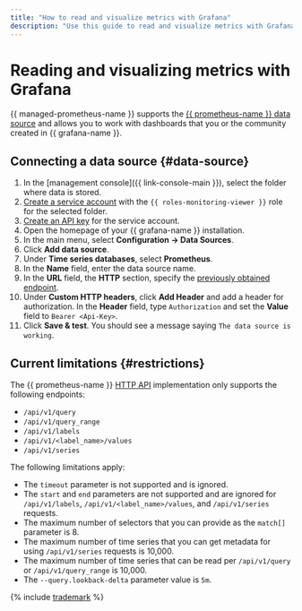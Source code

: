 ```yaml
---
title: "How to read and visualize metrics with Grafana"
description: "Use this guide to read and visualize metrics with Grafana."
---
```


# Reading and visualizing metrics with Grafana

{{ managed-prometheus-name }} supports the [{{ prometheus-name }} data source](https://grafana.com/docs/grafana/latest/datasources/prometheus/) and allows you to work with dashboards that you or the community created in {{ grafana-name }}.

## Connecting a data source {#data-source}

1. In the [management console]({{ link-console-main }}), select the folder where data is stored.
1. [Create a service account](../../../../iam/operations/sa/create.md) with the `{{ roles-monitoring-viewer }}` role for the selected folder.
1. [Create an API key](../../../../iam/operations/api-key/create.md) for the service account.
1. Open the homepage of your {{ grafana-name }} installation.
1. In the main menu, select **Configuration → Data Sources**.
1. Click **Add data source**.
1. Under **Time series databases**, select **Prometheus**.
1. In the **Name** field, enter the data source name.
1. In the **URL** field, the **HTTP** section, specify the [previously obtained endpoint](../index.md#access).
1. Under **Custom HTTP headers**, click **Add Header** and add a header for authorization. In the **Header** field, type `Authorization` and set the **Value** field to `Bearer <Api-Key>`.
1. Click **Save & test**. You should see a message saying `The data source is working`.

## Current limitations {#restrictions}

The {{ prometheus-name }} [HTTP API](https://prometheus.io/docs/prometheus/latest/querying/api/) implementation only supports the following endpoints:

* `/api/v1/query`
* `/api/v1/query_range`
* `/api/v1/labels`
* `/api/v1/<label_name>/values`
* `/api/v1/series`

The following limitations apply:
* The `timeout` parameter is not supported and is ignored.
* The `start` and `end` parameters are not supported and are ignored for `/api/v1/labels`, `/api/v1/<label_name>/values`, and `/api/v1/series` requests.
* The maximum number of selectors that you can provide as the `match[]` parameter is 8.
* The maximum number of time series that you can get metadata for using `/api/v1/series` requests is 10,000.
* The maximum number of time series that can be read per `/api/v1/query` or `/api/v1/query_range` is 10,000.
* The `--query.lookback-delta` parameter value is `5m`.

{% include [trademark](../../../../_includes/monitoring/trademark.md) %}
